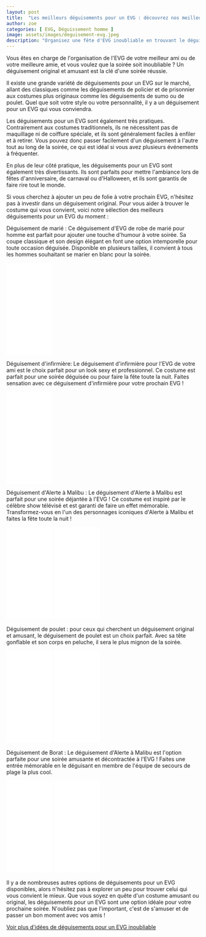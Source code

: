 ```yaml
---
layout: post
title:  "Les meilleurs déguisements pour un EVG : découvrez nos meilleures idées"
author: zoe
categories: [ EVG, Déguissement homme ]
image: assets/images/deguisement-evg.jpeg
description: "Organisez une fête d'EVG inoubliable en trouvant le déguisement parfait grâce à notre sélection des meilleures idées. Que vous cherchiez un déguisement original, amusant ou glamour, nous avons rassemblé pour vous une liste des déguisements les plus populaires pour cette occasion spéciale. Suivez nos conseils pour trouver le déguisement parfait et faites de votre EVG une soirée inoubliable !"
---
```


Vous êtes en charge de l'organisation de l'EVG de votre meilleur ami ou de votre meilleure amie, et vous voulez que la soirée soit inoubliable ? Un déguisement original et amusant est la clé d'une soirée réussie.

Il existe une grande variété de déguisements pour un EVG sur le marché, allant des classiques comme les déguisements de policier et de prisonnier aux costumes plus originaux comme les déguisements de sumo ou de poulet. Quel que soit votre style ou votre personnalité, il y a un déguisement pour un EVG qui vous conviendra.

Les déguisements pour un EVG sont également très pratiques. Contrairement aux costumes traditionnels, ils ne nécessitent pas de maquillage ni de coiffure spéciale, et ils sont généralement faciles à enfiler et à retirer. Vous pouvez donc passer facilement d'un déguisement à l'autre tout au long de la soirée, ce qui est idéal si vous avez plusieurs événements à fréquenter.

En plus de leur côté pratique, les déguisements pour un EVG sont également très divertissants. Ils sont parfaits pour mettre l'ambiance lors de fêtes d'anniversaire, de carnaval ou d'Halloween, et ils sont garantis de faire rire tout le monde.

Si vous cherchez à ajouter un peu de folie à votre prochain EVG, n'hésitez pas à investir dans un déguisement original. Pour vous aider à trouver le costume qui vous convient, voici notre sélection des meilleurs déguisements pour un EVG du moment :

Déguisement de marié : Ce déguisement d'EVG de robe de marié pour homme est parfait pour ajouter une touche d'humour à votre soirée. Sa coupe classique et son design élégant en font une option intemporelle pour toute occasion déguisée. Disponible en plusieurs tailles, il convient à tous les hommes souhaitant se marier en blanc pour la soirée.
<iframe sandbox="allow-popups allow-scripts allow-modals allow-forms allow-same-origin" style="width:120px;height:240px;" marginwidth="0" marginheight="0" scrolling="no" frameborder="0" src="//ws-eu.amazon-adsystem.com/widgets/q?ServiceVersion=20070822&OneJS=1&Operation=GetAdHtml&MarketPlace=FR&source=ss&ref=as_ss_li_til&ad_type=product_link&tracking_id=costumehall0c-21&marketplace=amazon&region=FR&placement=B07581N19R&asins=B07581N19R&linkId=ca5cdd299c1ddc48f27ee1eca7f96f78&show_border=true&link_opens_in_new_window=true"></iframe>

Déguisement d'infirmière: Le déguisement d'infirmière pour l'EVG de votre ami est le choix parfait pour un look sexy et professionnel. Ce costume est parfait pour une soirée déguisée ou pour faire la fête toute la nuit. Faites sensation avec ce déguisement d'infirmière pour votre prochain EVG !

<iframe sandbox="allow-popups allow-scripts allow-modals allow-forms allow-same-origin" style="width:120px;height:240px;" marginwidth="0" marginheight="0" scrolling="no" frameborder="0" src="//ws-eu.amazon-adsystem.com/widgets/q?ServiceVersion=20070822&OneJS=1&Operation=GetAdHtml&MarketPlace=FR&source=ss&ref=as_ss_li_til&ad_type=product_link&tracking_id=costumehall0c-21&marketplace=amazon&region=FR&placement=B004JOO8BK&asins=B004JOO8BK&linkId=71a12c61910d3e2971ab585867271a7a&show_border=true&link_opens_in_new_window=true"></iframe>

Déguisement d'Alerte à Malibu : Le déguisement d'Alerte à Malibu est parfait pour une soirée déjantée à l'EVG ! Ce costume est inspiré par le célèbre show télévisé et est garanti de faire un effet mémorable. Transformez-vous en l'un des personnages iconiques d'Alerte à Malibu et faites la fête toute la nuit !

<iframe sandbox="allow-popups allow-scripts allow-modals allow-forms allow-same-origin" style="width:120px;height:240px;" marginwidth="0" marginheight="0" scrolling="no" frameborder="0" src="//ws-eu.amazon-adsystem.com/widgets/q?ServiceVersion=20070822&OneJS=1&Operation=GetAdHtml&MarketPlace=FR&source=ss&ref=as_ss_li_til&ad_type=product_link&tracking_id=costumehall0c-21&marketplace=amazon&region=FR&placement=B073D8ST6R&asins=B073D8ST6R&linkId=86d79384b0feb0fb4bbac3b0710a0681&show_border=true&link_opens_in_new_window=true"></iframe>
<iframe sandbox="allow-popups allow-scripts allow-modals allow-forms allow-same-origin" style="width:120px;height:240px;" marginwidth="0" marginheight="0" scrolling="no" frameborder="0" src="//ws-eu.amazon-adsystem.com/widgets/q?ServiceVersion=20070822&OneJS=1&Operation=GetAdHtml&MarketPlace=FR&source=ss&ref=as_ss_li_til&ad_type=product_link&tracking_id=costumehall0c-21&marketplace=amazon&region=FR&placement=B06XTSC31D&asins=B06XTSC31D&linkId=6f89950ddd1d8e3d34ffed5df0c82c99&show_border=true&link_opens_in_new_window=true"></iframe>

Déguisement de poulet : pour ceux qui cherchent un déguisement original et amusant, le déguisement de poulet est un choix parfait. Avec sa tête gonflable et son corps en peluche, il sera le plus mignon de la soirée.
<iframe sandbox="allow-popups allow-scripts allow-modals allow-forms allow-same-origin" style="width:120px;height:240px;" marginwidth="0" marginheight="0" scrolling="no" frameborder="0" src="//ws-eu.amazon-adsystem.com/widgets/q?ServiceVersion=20070822&OneJS=1&Operation=GetAdHtml&MarketPlace=FR&source=ss&ref=as_ss_li_til&ad_type=product_link&tracking_id=costumehall0c-21&marketplace=amazon&region=FR&placement=B015ZGVIZY&asins=B015ZGVIZY&linkId=e93dce56f503c89583b27e8e4db14998&show_border=true&link_opens_in_new_window=true"></iframe>
<iframe sandbox="allow-popups allow-scripts allow-modals allow-forms allow-same-origin" style="width:120px;height:240px;" marginwidth="0" marginheight="0" scrolling="no" frameborder="0" src="//ws-eu.amazon-adsystem.com/widgets/q?ServiceVersion=20070822&OneJS=1&Operation=GetAdHtml&MarketPlace=FR&source=ss&ref=as_ss_li_til&ad_type=product_link&tracking_id=costumehall0c-21&marketplace=amazon&region=FR&placement=B004LSA2AK&asins=B004LSA2AK&linkId=4f856f32b08d7f72c1fd9883862f4b3b&show_border=true&link_opens_in_new_window=true"></iframe>

Déguisement de Borat : Le déguisement d'Alerte à Malibu est l'option parfaite pour une soirée amusante et décontractée à l'EVG ! Faites une entrée mémorable en le déguisant en membre de l'équipe de secours de plage la plus cool.
<iframe sandbox="allow-popups allow-scripts allow-modals allow-forms allow-same-origin" style="width:120px;height:240px;" marginwidth="0" marginheight="0" scrolling="no" frameborder="0" src="//ws-eu.amazon-adsystem.com/widgets/q?ServiceVersion=20070822&OneJS=1&Operation=GetAdHtml&MarketPlace=FR&source=ss&ref=as_ss_li_til&ad_type=product_link&tracking_id=costumehall0c-21&marketplace=amazon&region=FR&placement=B073TGWD7V&asins=B073TGWD7V&linkId=9e854d25fd851f4a2654d429a8403880&show_border=true&link_opens_in_new_window=true"></iframe>
<iframe sandbox="allow-popups allow-scripts allow-modals allow-forms allow-same-origin" style="width:120px;height:240px;" marginwidth="0" marginheight="0" scrolling="no" frameborder="0" src="//ws-eu.amazon-adsystem.com/widgets/q?ServiceVersion=20070822&OneJS=1&Operation=GetAdHtml&MarketPlace=FR&source=ss&ref=as_ss_li_til&ad_type=product_link&tracking_id=costumehall0c-21&marketplace=amazon&region=FR&placement=B07FW25C6B&asins=B07FW25C6B&linkId=4b69d193389d1c0d8d88a5fb3883cfb3&show_border=true&link_opens_in_new_window=true"></iframe>

Il y a de nombreuses autres options de déguisements pour un EVG disponibles, alors n'hésitez pas à explorer un peu pour trouver celui qui vous convient le mieux. Que vous soyez en quête d'un costume amusant ou original, les déguisements pour un EVG sont une option idéale pour votre prochaine soirée. N'oubliez pas que l'important, c'est de s'amuser et de passer un bon moment avec vos amis !

<a target="_blank" href="https://www.amazon.fr/gp/search?ie=UTF8&tag=costumehall0c-21&linkCode=ur2&linkId=5d8f2a89c6c12d48a4e53d7268925d12&camp=1642&creative=6746&index=toys&keywords=déguisements evg">Voir plus d'idées de déguisements pour un EVG inoubliable</a>